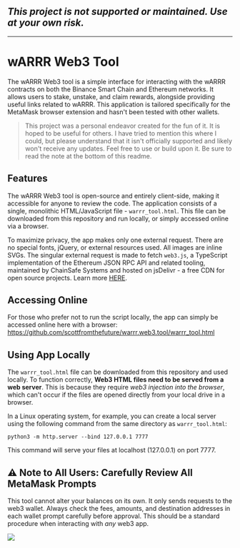 ## _This project is not supported or maintained. Use at your own risk._ 

---

# wARRR Web3 Tool

The wARRR Web3 tool is a simple interface for interacting with the wARRR contracts on both the Binance Smart Chain and Ethereum networks. It allows users to stake, unstake, and claim rewards, alongside providing useful links related to wARRR. This application is tailored specifically for the MetaMask browser extension and hasn't been tested with other wallets.

> This project was a personal endeavor created for the fun of it. It is hoped to be useful for others. I have tried to mention this where I could, but please understand that it isn't officially supported and likely won't receive any updates. Feel free to use or build upon it. Be sure to read the note at the bottom of this readme.

## Features

The wARRR Web3 tool is open-source and entirely client-side, making it accessible for anyone to review the code. The application consists of a single, monolithic HTML/JavaScript file - `warrr_tool.html`. This file can be downloaded from this repository and run locally, or simply accessed online via a browser.

To maximize privacy, the app makes only one external request. There are no special fonts, jQuery, or external resources used. All images are inline SVGs. The singular external request is made to fetch `web3.js`, a TypeScript implementation of the Ethereum JSON RPC API and related tooling, maintained by ChainSafe Systems and hosted on jsDelivr - a free CDN for open source projects. Learn more [HERE](https://www.jsdelivr.com/package/gh/ethereum/web3.js "HERE").

## Accessing Online

For those who prefer not to run the script locally, the app can simply be accessed online here with a browser:
https://github.com/scottfromthefuture/warrr.web3.tool/warrr_tool.html

## Using App Locally

The `warrr_tool.html` file can be downloaded from this repository and used locally. To function correctly, **Web3 HTML files need to be served from a web server**. This is because they require *web3 injection into the browser*, which can't occur if the files are opened directly from your local drive in a browser. 

In a Linux operating system, for example, you can create a local server using the following command from the same directory as `warrr_tool.html`: 

```shell 
python3 -m http.server --bind 127.0.0.1 7777
```

This command will serve your files at localhost (127.0.0.1) on port 7777.




## ⚠️ Note to All Users: Carefully Review All MetaMask Prompts

This tool cannot alter your balances on its own. It only sends requests to the web3 wallet. Always check the fees, amounts, and destination addresses in each wallet prompt carefully before approval. This should be a standard procedure when interacting with *any* web3 app.

![](https://i.imgur.com/0tB0nNn.png)





